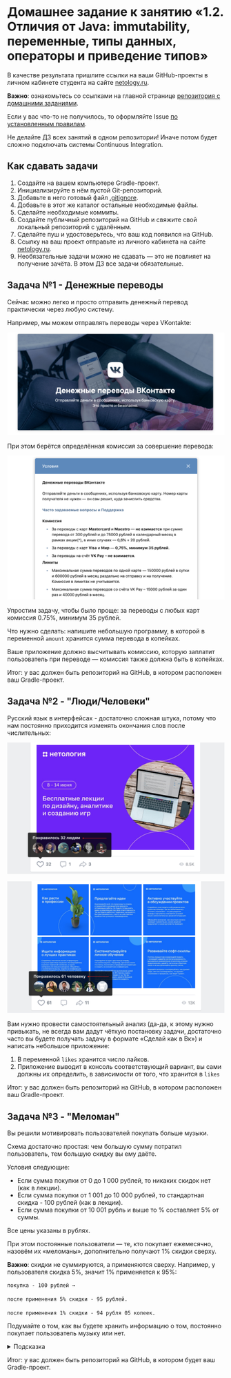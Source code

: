 # Домашнее задание к занятию «1.2. Отличия от Java: immutability, переменные, типы данных, операторы и приведение типов»

В качестве результата пришлите ссылки на ваши GitHub-проекты в личном кабинете студента на сайте [netology.ru](https://netology.ru).

**Важно**: ознакомьтесь со ссылками на главной странице [репозитория с домашними заданиями](../README.md).

Если у вас что-то не получилось, то оформляйте Issue [по установленным правилам](../report-requirements.md).

Не делайте ДЗ всех занятий в одном репозитории! Иначе потом будет сложно подключать системы Continuous Integration.

## Как сдавать задачи

1. Создайте на вашем компьютере Gradle-проект.
1. Инициализируйте в нём пустой Git-репозиторий.
1. Добавьте в него готовый файл [.gitignore](../.gitignore).
1. Добавьте в этот же каталог остальные необходимые файлы.
1. Сделайте необходимые коммиты.
1. Создайте публичный репозиторий на GitHub и свяжите свой локальный репозиторий с удалённым.
1. Сделайте пуш и удостоверьтесь, что ваш код появился на GitHub.
1. Ссылку на ваш проект отправьте из личного кабинета на сайте [netology.ru](https://netology.ru).
1. Необязательные задачи можно не сдавать — это не повлияет на получение зачёта. В этом ДЗ все задачи обязательные.

## Задача №1 - Денежные переводы

Сейчас можно легко и просто отправить денежный перевод практически через любую систему.

Например, мы можем отправлять переводы через VKontakte:

![](pic/vk-pay.png)

При этом берётся определённая комиссия за совершение перевода:

![](pic/vk-commission.png)

Упростим задачу, чтобы было проще: за переводы с любых карт комиссия 0.75%, минимум 35 рублей.

Что нужно сделать: напишите небольшую программу, в которой в переменной `amount` хранится сумма перевода в копейках.

Ваше приложение должно высчитывать комиссию, которую заплатит пользователь при переводе — комиссия также должна быть в копейках.

Итог: у вас должен быть репозиторий на GitHub, в котором расположен ваш Gradle-проект.

## Задача №2 - "Люди/Человеки"

Русский язык в интерфейсах - достаточно сложная штука, потому что нам постоянно приходится изменять окончания слов после числительных:

![](pic/likes1.png)

![](pic/likes2.png)

Вам нужно провести самостоятельный анализ (да-да, к этому нужно привыкать, не всегда вам дадут чёткую постановку задачи, достаточно часто вы будете получать задачу в формате «Сделай как в Вк») и написать небольшое приложение:
1. В переменной `likes` хранится число лайков.
1. Приложение выводит в консоль соответствующий вариант, вы сами должны их определить, в зависимости от того, что хранится в `likes`

Итог: у вас должен быть репозиторий на GitHub, в котором расположен ваш Gradle-проект.

## Задача №3 - "Меломан"

Вы решили мотивировать пользователей покупать больше музыки.

Схема достаточно простая: чем большую сумму потратил пользователь, тем большую скидку вы ему даёте.

Условия следующие:
* Если сумма покупки от 0 до 1 000 рублей, то никаких скидок нет (как в лекции).
* Если сумма покупки от 1 001 до 10 000 рублей, то стандартная скидка - 100 рублей (как в лекции).
* Если сумма покупки от 10 001 рубль и выше то % составляет 5% от суммы.

Все цены указаны в рублях.

При этом постоянные пользователи — те, кто покупает ежемесячно, назовём их «меломаны», дополнительно получают 1% скидки сверху.

**Важно**: скидки не суммируются, а применяются сверху. Например, у пользователя скидка 5%, значит 1% применяется к 95%:
```
покупка - 100 рублей →

после применения 5% скидки - 95 рублей.

после применения 1% скидки - 94 рубля 05 копеек.
```

Подумайте о том, как вы будете хранить информацию о том, постоянно покупает пользователь музыку или нет.

<details>
  <summary>Подсказка</summary>

  Нехорошо смотреть подсказки 😈!

  Но раз уж вы посмотрели, то вот она: почему бы эту информацию не хранить в виде `Boolean`?
</details>

Итог: у вас должен быть репозиторий на GitHub, в котором будет ваш Gradle-проект.
